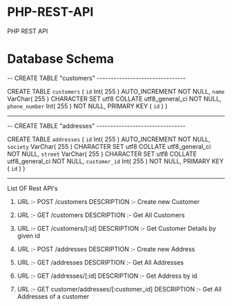 # PHP-REST-API
PHP REST API


# Database Schema


-- CREATE TABLE "customers" --------------------------------

CREATE TABLE `customers` ( 
	`id` Int( 255 ) AUTO_INCREMENT NOT NULL,
	`name` VarChar( 255 ) CHARACTER SET utf8 COLLATE utf8_general_ci NOT NULL, 
	`phone_number` Int( 255 ) NOT NULL,
	 PRIMARY KEY ( `id` )
 )

-- ---------------------------------------------------------



-- CREATE TABLE "addresses" --------------------------------

CREATE TABLE `addresses` ( 
	`id` Int( 255 ) AUTO_INCREMENT NOT NULL, 
	`society` VarChar( 255 ) CHARACTER SET utf8 COLLATE utf8_general_ci NOT NULL,
	`street` VarChar( 255 ) CHARACTER SET utf8 COLLATE utf8_general_ci NOT NULL,
	`customer_id` Int( 255 ) NOT NULL,
	 PRIMARY KEY ( `id` )
 )

-------------------------------------------------------------


List OF Rest API's


1. URL :- POST /customers
   DESCRIPTION :- Create new Customer

2. URL :- GET /customers
   DESCRIPTION :- Get All Customers

3. URL :- GET /customers/[:id]
   DESCRIPTION :- Get Customer Details by given id

4. URL :- POST /addresses
   DESCRIPTION :- Create new Address

5. URL :- GET /addresses
   DESCRIPTION :- Get All Addresses

6. URL :- GET /addresses/[:id]
   DESCRIPTION :- Get Address by id

7. URL :- GET customer/addresses/[:customer_id]
   DESCRIPTION :- Get All Addresses of a customer



